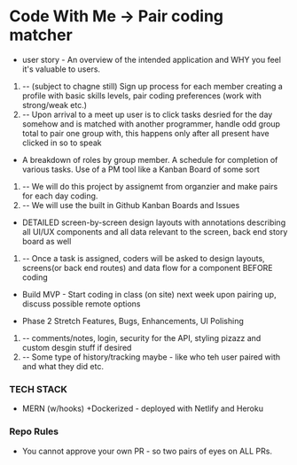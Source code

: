 # Code With Me  -> Pair coding matcher

- user story - An overview of the intended application and WHY you feel it's valuable to users.
1. -- (subject to chagne still) Sign up process for each member creating a profile with basic skills levels, pair coding preferences (work with strong/weak etc.)  
2. -- Upon arrival to a meet up user is to click tasks desried for the day somehow and is matched with another programmer, handle odd group total to pair one group with, this happens only after all present have clicked in so to speak 
- A breakdown of roles by group member. A schedule for completion of various tasks. Use of a PM tool like a Kanban Board of some sort 
1. -- We will do this project by assignemt from organzier and make pairs for each day coding. 
2. -- We will use the built in Github Kanban Boards and Issues 
- DETAILED screen-by-screen design layouts with annotations describing all UI/UX components and all data relevant to the screen, back end story board as well 
1. -- Once a task is assigned, coders will be asked to design layouts, screens(or back end routes) and data flow for a component BEFORE coding

- Build MVP - Start coding in class (on site) next week upon pairing up, discuss possible remote options 

- Phase 2 Stretch Features, Bugs, Enhancements, UI Polishing
1. -- comments/notes, login, security for the API, styling pizazz and custom desgin stuff if desired 
2. -- Some type of history/tracking maybe - like who teh user paired with and what they did etc. 


### TECH STACK
- MERN (w/hooks) +Dockerized - deployed with Netlify and Heroku

### Repo Rules 
- You cannot approve your own PR - so two pairs of eyes on ALL PRs. 
